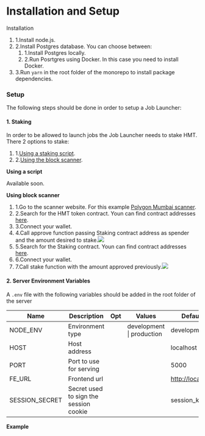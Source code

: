 # Installation and Setup

Installation

1. 1.Install node.js.
2. 2.Install Postgres database. You can choose between:
   1. 1.Install Postgres locally.
   2. 2.Run Posrtgres using Docker. In this case you need to install Docker.
3. 3.Run `yarn` in the root folder of the monorepo to install package dependencies.

### Setup <a href="#setup" id="setup"></a>

The following steps should be done in order to setup a Job Launcher:

#### 1. Staking <a href="#1.-staking" id="1.-staking"></a>

In order to be allowed to launch jobs the Job Launcher needs to stake HMT. There 2 options to stake:

1. 1.​[Using a staking script](https://app.gitbook.com/o/gVcp9m9Bobj6V368GNOW/s/KdzSNb2tF2ABcQCulU6K/page/job-launcher/installation-and-setup#using-a-script).
2. 2.​[Using the block scanner](https://app.gitbook.com/o/gVcp9m9Bobj6V368GNOW/s/KdzSNb2tF2ABcQCulU6K/page/job-launcher/installation-and-setup#using-block-scanner).

**Using a script**

Available soon.

**Using block scanner**

1. 1.Go to the scanner website. For this example [Polygon Mumbai scanner](https://mumbai.polygonscan.com/).
2. 2.Search for the HMT token contract. Youn can find contract addresses [here](https://github.com/humanprotocol/human-protocol/blob/main/CONTRACTS\_LIST.md).
3. 3.Connect your wallet.
4. 4.Call approve function passing Staking contract address as spender and the amount desired to stake.![](https://files.gitbook.com/v0/b/gitbook-x-prod.appspot.com/o/spaces%2FKdzSNb2tF2ABcQCulU6K%2Fuploads%2FEIS7NLL5TFAenY3uj3jK%2Fimage.png?alt=media\&token=9a525415-d7a1-4853-93b1-ba22d4c51a81)
5. 5.Search for the Staking contract. Youn can find contract addresses [here](https://github.com/humanprotocol/human-protocol/blob/main/CONTRACTS\_LIST.md).
6. 6.Connect your wallet.
7. 7.Call stake function with the amount approved previously.![](https://files.gitbook.com/v0/b/gitbook-x-prod.appspot.com/o/spaces%2FKdzSNb2tF2ABcQCulU6K%2Fuploads%2FtA2EGCUOzzAeYp1d7nB4%2Fimage.png?alt=media\&token=b0a2deb6-4da9-4db9-9daa-ca0817e279ac)

#### 2. Server Environment Variables <a href="#2.-server-environment-variables" id="2.-server-environment-variables"></a>

A `.env` file with the following variables should be added in the root folder of the server&#x20;

| Name            | Description                            | Opt | Values                    | Default value                                     |
| --------------- | -------------------------------------- | --- | ------------------------- | ------------------------------------------------- |
| NODE\_ENV       | Environment type                       |     | development \| production | development                                       |
| HOST            | Host address                           |     | ​                         | localhost                                         |
| PORT            | Port to use for serving                |     | ​                         | 5000                                              |
| FE\_URL         | Frontend url                           |     | ​                         | ​[http://localhost:3005](http://localhost:3005/)​ |
| SESSION\_SECRET | Secret used to sign the session cookie |     | ​                         | session\_key                                      |

**Example**
